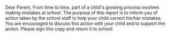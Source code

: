 Dear Parent,
    From time to time, part of a child's growing process involves making mistakes at school. The purpose of this report is to inform you of action taken by the school staff to help your child correct his/her mistakes. You are encouraged to discuss this action with your child and to support the action. Please sign this copy and return it to school.